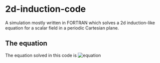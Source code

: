 # 2d-induction-code
A simulation mostly written in FORTRAN which solves a 2d induction-like equation for a scalar field in a periodic Cartesian plane.

## The equation
The equation solved in this code is
![equation](https://latex.codecogs.com/png.latex?\bg_white\frac{\partial%20T}{\partial%20t}%20=%20-\left(%20\frac{\partial}{\partial%20x}(v_xT)%20+%20\frac{\partial}{\partial%20y}(v_yT)%20\right)%20+%20\eta\left(%20\frac{\partial^2}{\partial%20x^2}%20+%20\frac{\partial^2}{\partial%20y^2}%20\right)T)
